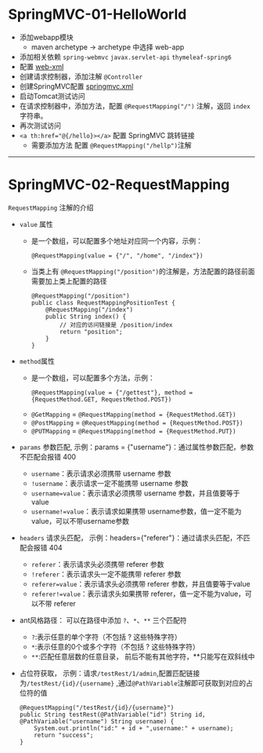 # SpringMVC-01-HelloWorld
* 添加webapp模块
  * maven archetype → archetype 中选择 web-app
* 添加相关依赖 `spring-webmvc` `javax.servlet-api` `thymeleaf-spring6`
* 配置 [web-xml](https://github.com/103style/SpringDemos/blob/master/SpringMVCDemo/springmvc-01-helloworld/src/main/webapp/WEB-INF/web.xml)
* 创建请求控制器，添加注解 `@Controller`
* 创建SpringMVC配置 [springmvc.xml](https://github.com/103style/SpringDemos/blob/master/SpringMVCDemo/springmvc-01-helloworld/src/main/resources/springmvc.xml) 
* 启动Tomcat测试访问
* 在请求控制器中，添加方法，配置 `@RequestMapping("/")` 注解，返回 `index` 字符串。
* 再次测试访问
* `<a th:href="@{/hello}></a>` 配置 SpringMVC 跳转链接
  * 需要添加方法 配置 `@RequestMapping("/hellp")`注解

---

# SpringMVC-02-RequestMapping
`RequestMapping` 注解的介绍
* `value` 属性
  * 是一个数组，可以配置多个地址对应同一个内容，示例：
    ```
    @RequestMapping(value = {"/", "/home", "/index"})
    ```
  * 当类上有 `@RequestMapping("/position")`的注解是，方法配置的路径前面需要加上类上配置的路径
    ```
    @RequestMapping("/position")
    public class RequestMappingPositionTest {
        @RequestMapping("/index")
        public String index() {
            // 对应的访问链接是 /position/index
            return "position";
        }
    }
    ```
* `method`属性
  * 是一个数组，可以配置多个方法，示例：
    ```
    @RequestMapping(value = {"/gettest"}, method = {RequestMethod.GET, RequestMethod.POST})
    ```  
  * `@GetMapping` = `@RequestMapping(method = {RequestMethod.GET})`
  * `@PostMapping` = `@RequestMapping(method = {RequestMethod.POST})`
  * `@PUTMapping` = `@RequestMapping(method = {RequestMethod.PUT})`
  
* `params` 参数匹配, 示例：params = {"username"}：通过属性参数匹配，参数不匹配会报错 400
  * `username`：表示请求必须携带 username 参数
  * `!username`：表示请求一定不能携带 username 参数
  * `username=value`：表示请求必须携带 username 参数，并且值要等于value
  * `username!=value`：表示请求如果携带 username参数，值一定不能为value，可以不带username参数
  
* `headers` 请求头匹配， 示例：headers={"referer"}：通过请求头匹配，不匹配会报错 404
  * `referer`：表示请求头必须携带 referer 参数
  * `!referer`：表示请求头一定不能携带 referer 参数
  * `referer=value`：表示请求头必须携带 referer 参数，并且值要等于value
  * `referer!=value`：表示请求头如果携带 referer，值一定不能为value，可以不带 referer

* ant风格路径： 可以在路径中添加 `?`、`*`、`**` 三个匹配符
  * `?`:表示任意的单个字符（不包括 ? 这些特殊字符）
  * `*`:表示任意的0个或多个字符（不包括 ? 这些特殊字符）
  * `**`:匹配任意层数的任意目录， 前后不能有其他字符，**只能写在双斜线中
  
* 占位符获取， 示例：请求`/testRest/1/admin`,配置匹配链接为`/testRest/{id}/{username}` ,通过`@PathVariable`注解即可获取到对应的占位符的值
  ```
  @RequestMapping("/testRest/{id}/{username}")
  public String testRest(@PathVariable("id") String id, @PathVariable("username") String username) {
      System.out.println("id:" + id + ",username:" + username);
      return "success";
  }
  ```